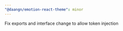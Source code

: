 ```yaml
---
"@daangn/emotion-react-theme": minor
---
```


Fix exports and interface change to allow token injection
